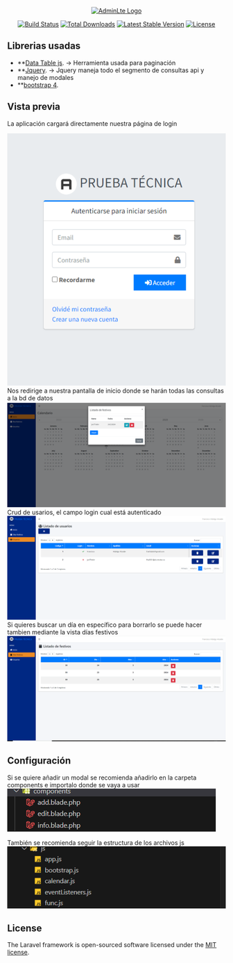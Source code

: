 <p align="center"><a href="https://laravel.com" target="_blank"><img src="https://cdn.worldvectorlogo.com/logos/adminlte.svg" width="400" alt="AdminLte Logo"></a></p>

<p align="center">
<a href="https://github.com/laravel/framework/actions"><img src="https://github.com/laravel/framework/workflows/tests/badge.svg" alt="Build Status"></a>
<a href="https://packagist.org/packages/laravel/framework"><img src="https://img.shields.io/packagist/dt/laravel/framework" alt="Total Downloads"></a>
<a href="https://packagist.org/packages/laravel/framework"><img src="https://img.shields.io/packagist/v/laravel/framework" alt="Latest Stable Version"></a>
<a href="https://packagist.org/packages/laravel/framework"><img src="https://img.shields.io/packagist/l/laravel/framework" alt="License"></a>
</p>

## Librerias usadas


- **[Data Table js](https://datatables.net/). -> Herramienta usada para paginación
- **[Jquery](https://jquery.com/). -> Jquery maneja todo el segmento de consultas api y manejo de modales
- **[bootstrap 4](https://getbootstrap.com/).


## Vista previa

La aplicación cargará directamente nuestra página de login

<img src="./public/login.png"/>
Nos redirige a nuestra pantalla de inicio donde se harán todas las consultas a la bd de datos
<img src="./public/inicio.png"/>
Crud de usarios, el campo login cual está autenticado
<img src="./public/lista_usuarios.png"/>
Si quieres buscar un día en específico para borrarlo se puede hacer tambien mediante la vista días festivos
<img src="./public/dias_festivos.png"/>

## Configuración
Si se quiere añadir un modal se recomienda añadirlo en la carpeta components e importalo donde se vaya a usar
<img src="./public/components.png"/>

También se recomienda seguir la estructura de los archivos js
<img src="./public/carpetas_js.png"/>

## License

The Laravel framework is open-sourced software licensed under the [MIT license](https://opensource.org/licenses/MIT).
